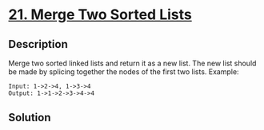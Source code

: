 # [21. Merge Two Sorted Lists](https://leetcode.com/problems/merge-two-sorted-lists)

## Description

Merge two sorted linked lists and return it as a new list. The new list should be made by splicing together the nodes of the first two lists.
Example:
```
Input: 1->2->4, 1->3->4
Output: 1->1->2->3->4->4
```

## Solution

